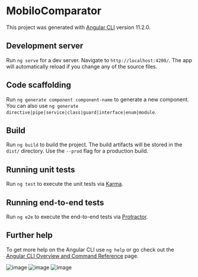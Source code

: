 # MobiloComparator

This project was generated with [Angular CLI](https://github.com/angular/angular-cli) version 11.2.0.

## Development server

Run `ng serve` for a dev server. Navigate to `http://localhost:4200/`. The app will automatically reload if you change any of the source files.

## Code scaffolding

Run `ng generate component component-name` to generate a new component. You can also use `ng generate directive|pipe|service|class|guard|interface|enum|module`.

## Build

Run `ng build` to build the project. The build artifacts will be stored in the `dist/` directory. Use the `--prod` flag for a production build.

## Running unit tests

Run `ng test` to execute the unit tests via [Karma](https://karma-runner.github.io).

## Running end-to-end tests

Run `ng e2e` to execute the end-to-end tests via [Protractor](http://www.protractortest.org/).

## Further help

To get more help on the Angular CLI use `ng help` or go check out the [Angular CLI Overview and Command Reference](https://angular.io/cli) page.

![image](https://user-images.githubusercontent.com/26163865/123541840-070e2100-d764-11eb-9c05-def0353fc2d3.png)
![image](https://user-images.githubusercontent.com/26163865/123541847-0d9c9880-d764-11eb-8456-38cde8b4125e.png)
![image](https://user-images.githubusercontent.com/26163865/123541852-11c8b600-d764-11eb-9dc0-b2b78094f3b6.png)


